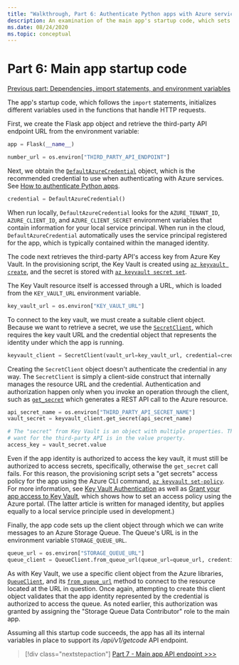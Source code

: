 ```yaml
---
title: "Walkthrough, Part 6: Authenticate Python apps with Azure services"
description: An examination of the main app's startup code, which sets up the DefaultAzureCredential object and client objects needed by the API endpoint.
ms.date: 08/24/2020
ms.topic: conceptual
---
```


# Part 6: Main app startup code

[Previous part: Dependencies, import statements, and environment variables](walkthrough-tutorial-authentication-05.md)

The app's startup code, which follows the `import` statements, initializes different variables used in the functions that handle HTTP requests.

First, we create the Flask app object and retrieve the third-party API endpoint URL from the environment variable:

```python
app = Flask(__name__)

number_url = os.environ["THIRD_PARTY_API_ENDPOINT"]
```

Next, we obtain the [`DefaultAzureCredential`](/api/azure-identity/azure.identity.defaultazurecredential?view=azure-python) object, which is the recommended credential to use when authenticating with Azure services. See [How to authenticate Python apps](azure-sdk-authenticate.md#authenticate-with-defaultazurecredential).

```python
credential = DefaultAzureCredential()
```

When run locally, `DefaultAzureCredential` looks for the `AZURE_TENANT_ID`, `AZURE_CLIENT_ID`, and `AZURE_CLIENT_SECRET` environment variables that contain information for your local service principal. When run in the cloud, `DefaultAzureCredential` automatically uses the service principal registered for the app, which is typically contained within the managed identity.

The code next retrieves the third-party API's access key from Azure Key Vault. In the provisioning script, the Key Vault is created using [`az keyvault create`](/cli/azure/keyvault?view=azure-cli-latest#az-keyvault-create), and the secret is stored with [`az keyvault secret set`](/cli/azure/keyvault/secret?view=azure-cli-latest#az-keyvault-secret-set).

The Key Vault resource itself is accessed through a URL, which is loaded from the `KEY_VAULT_URL` environment variable.

```python
key_vault_url = os.environ["KEY_VAULT_URL"]
```

To connect to the key vault, we must create a suitable client object. Because we want to retrieve a secret, we use the [`SecretClient`](/python/api/azure-keyvault-secrets/azure.keyvault.secrets.secretclient?view=azure-python), which requires the key vault URL and the credential object that represents the identity under which the app is running.

```python
keyvault_client = SecretClient(vault_url=key_vault_url, credential=credential)
```

Creating the `SecretClient` object doesn't authenticate the credential in any way. The `SecretClient` is simply a client-side construct that internally manages the resource URL and the credential. Authentication and authorization happen only when you invoke an operation through the client, such as [`get_secret`](/python/api/azure-keyvault-secrets/azure.keyvault.secrets.secretclient?view=azure-python#get-secret-name--version-none----kwargs-) which generates a REST API call to the Azure resource.

```python
api_secret_name = os.environ["THIRD_PARTY_API_SECRET_NAME"]
vault_secret = keyvault_client.get_secret(api_secret_name)

# The "secret" from Key Vault is an object with multiple properties. The key we
# want for the third-party API is in the value property. 
access_key = vault_secret.value
```

Even if the app identity is authorized to access the key vault, it must still be authorized to access secrets, specifically, otherwise the `get_secret` call fails. For this reason, the provisioning script sets a "get secrets" access policy for the app using the Azure CLI command, [`az keyvault set-policy`](/cli/azure/keyvault?view=azure-cli-latest#az-keyvault-set-policy). For more information, see [Key Vault Authentication](/azure/key-vault/general/authentication) as well as [Grant your app access to Key Vault](/azure/key-vault/general/managed-identity#grant-your-app-access-to-key-vault), which shows how to set an access policy using the Azure portal. (The latter article is written for managed identity, but applies equally to a local service principle used in development.)

Finally, the app code sets up the client object through which we can write messages to an Azure Storage Queue. The Queue's URL is in the environment variable `STORAGE_QUEUE_URL`.

```python
queue_url = os.environ["STORAGE_QUEUE_URL"]
queue_client = QueueClient.from_queue_url(queue_url=queue_url, credential=credential)
```

As with Key Vault, we use a specific client object from the Azure libraries, [`QueueClient`](/python/api/azure-storage-queue/azure.storage.queue.queueclient?view=azure-python), and its [`from_queue_url`](/python/api/azure-storage-queue/azure.storage.queue.queueclient?view=azure-python#from-queue-url-queue-url--credential-none----kwargs-) method to connect to the resource located at the URL in question. Once again, attempting to create this client object validates that the app identity represented by the credential is authorized to access the queue. As noted earlier, this authorization was granted by assigning the "Storage Queue Data Contributor" role to the main app.

Assuming all this startup code succeeds, the app has all its internal variables in place to support its */api/v1/getcode* API endpoint.

> [!div class="nextstepaction"]
> [Part 7 - Main app API endpoint >>>](walkthrough-tutorial-authentication-07.md)
